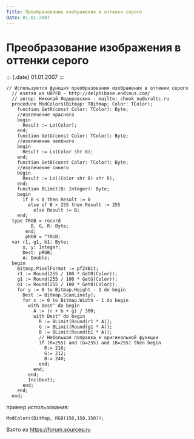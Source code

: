 ```yaml
---
Title: Преобразование изображения в оттенки серого
Date: 01.01.2007
---
```



Преобразование изображения в оттенки серого
===========================================

::: {.date}
01.01.2007
:::

    // Используется функция преобразования изображения в оттенки серого
      // взятая из UBPFD - http://delphibase.endimus.com/
      // автор: Николай Федоровских - mailto: chook_nu@uraltc.ru
      procedure ModColors(Bitmap: TBitmap; Color: TColor);
        function GetR(const Color: TColor): Byte;
        //извлечение красного
        begin
          Result := Lo(Color);
        end;
        function GetG(const Color: TColor): Byte;
        //извлечение зелёного
        begin
          Result := Lo(Color shr 8);
        end;
        function GetB(const Color: TColor): Byte;
        //извлечение синего
        begin
          Result := Lo((Color shr 8) shr 8);
        end;
        function BLimit(B: Integer): Byte;
        begin
          if B < 0 then Result := 0
            else if B > 255 then Result := 255
              else Result := B;
        end;
      type TRGB = record
             B, G, R: Byte;
           end;
           pRGB = ^TRGB;
      var r1, g1, b1: Byte;
          x, y: Integer;
          Dest: pRGB;
          A: Double;
      begin
        Bitmap.PixelFormat := pf24Bit;
        r1 := Round(255 / 100 * GetR(Color));
        g1 := Round(255 / 100 * GetG(Color));
        b1 := Round(255 / 100 * GetB(Color));
        for y := 0 to Bitmap.Height - 1 do begin
          Dest := Bitmap.ScanLine[y];
          for x := 0 to Bitmap.Width - 1 do begin
            with Dest^ do begin
              A := (r + b + g) / 300;
              with Dest^ do begin
                R := BLimit(Round(r1 * A));
                G := BLimit(Round(g1 * A));
                B := BLimit(Round(b1 * A));
                // Небольшая поправка к оригинальной функции
                if (R=255) and (G=255) and (B=255) then begin
                  R:= 216;
                  G:= 212;
                  B:= 240;
                end;
              end;
            end;
            Inc(Dest);
          end;
        end;
      end;

пример использования:

    ModColors(BitMap, RGB(150,150,150));

Взято из <https://forum.sources.ru>
